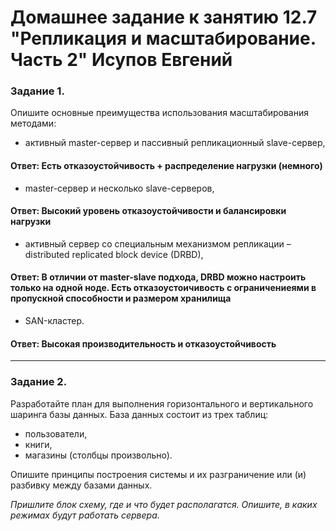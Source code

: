 # Домашнее задание к занятию 12.7 "Репликация и масштабирование. Часть 2" Исупов Евгений



### Задание 1.

Опишите основные преимущества использования масштабирования методами:

- активный master-сервер и пассивный репликационный slave-сервер, 
#### Ответ: Есть отказоустойчивость + распределение нагрузки (немного)
- master-сервер и несколько slave-серверов, 
#### Ответ: Высокий уровень отказоустойчивости и балансировки нагрузки
- активный сервер со специальным механизмом репликации – distributed replicated block device (DRBD), 
#### Ответ: В отличии от master-slave подхода, DRBD можно настроить только на одной ноде. Есть отказоустоичивость с ограничениеями в пропускной способности и размером хранилища
- SAN-кластер.
#### Ответ: Высокая производительность и отказоустойчивость



---

### Задание 2.


Разработайте план для выполнения горизонтального и вертикального шаринга базы данных. База данных состоит из трех таблиц: 

- пользователи, 
- книги, 
- магазины (столбцы произвольно). 

Опишите принципы построения системы и их разграничение или (и) разбивку между базами данных.

*Пришлите блок схему, где и что будет располагатся. Опишите, в каких режимах будут работать сервера.* 

